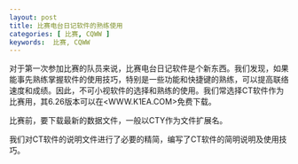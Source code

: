 ```yaml
---
layout: post
title: 比赛电台日记软件的熟练使用
categories: [ 比赛, CQWW ]
keywords:  比赛, CQWW
---
```


对于第一次参加比赛的队员来说，比赛电台日记软件是个新东西。我们发现，如果能事先熟练掌握软件的使用技巧，特别是一些功能和快捷键的熟练，可以提高联络速度和成绩。因此，不可小视软件的选择和熟练的使用。我们常选择CT软件作为比赛用，其6.26版本可以在<WWW.K1EA.COM>免费下载。

比赛前，要下载最新的数据文件，一般以CTY作为文件扩展名。

我们对CT软件的说明文件进行了必要的精简，编写了CT软件的简明说明及使用技巧。